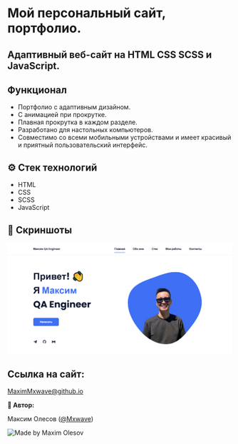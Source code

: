 # Мой персональный сайт, портфолио.
## Адаптивный веб-сайт на HTML CSS SCSS и JavaScript.

## Функционал
- Портфолио с адаптивным дизайном.
- С анимацией при прокрутке.
- Плавная прокрутка в каждом разделе.
- Разработано для настольных компьютеров.
- Совместимо со всеми мобильными устройствами и имеет красивый и приятный пользовательский интерфейс.

## ⚙️ Стек технологий
- HTML
- CSS
- SCSS
- JavaScript

## 📸 Скриншоты

![preview img](/preview.png)

## Ссылка на сайт:
[MaximMxwave@github.io](https://MaximMxwave.github.io)

**👤 Автор:**

Максим Олесов ([@Mxwave](https://t.me/Mxwave))

<p align="left">
  <img src="https://img.shields.io/badge/Made%20by-Maxim%20Olesov-blue?style=for-the-badge&logo=github" alt="Made by Maxim Olesov" />
</p>

